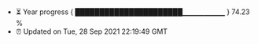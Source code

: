 - ⏳ Year progress { ██████████████████████▁▁▁▁▁▁▁▁ } 74.23 %
- ⏰ Updated on Tue, 28 Sep 2021 22:19:49 GMT

